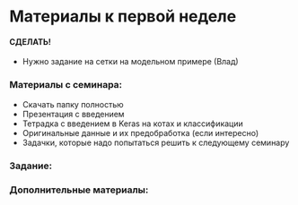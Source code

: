 Материалы к первой неделе
=====

#### СДЕЛАТЬ!

* Нужно задание на сетки на модельном примере (Влад)

### Материалы с семинара:

* Скачать папку полностью
* Презентация с введением
* Тетрадка с введением в Keras на котах и классификации
* Оригинальные данные и их предобработка (если интересно)
* Задачки, которые надо попытаться решить к следующему семинару

### Задание:


### Дополнительные материалы:
